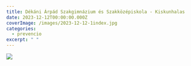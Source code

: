 ```yaml
---
title: Dékáni Árpád Szakgimnázium és Szakközépiskola - Kiskunhalas
date: 2023-12-12T00:00:00.000Z
coverImage: /images/2023-12-12-1index.jpg
categories:
  - prevencio
excerpt: " "
---
```

![](/images/2023-12-12-2.jpg)

![]()

